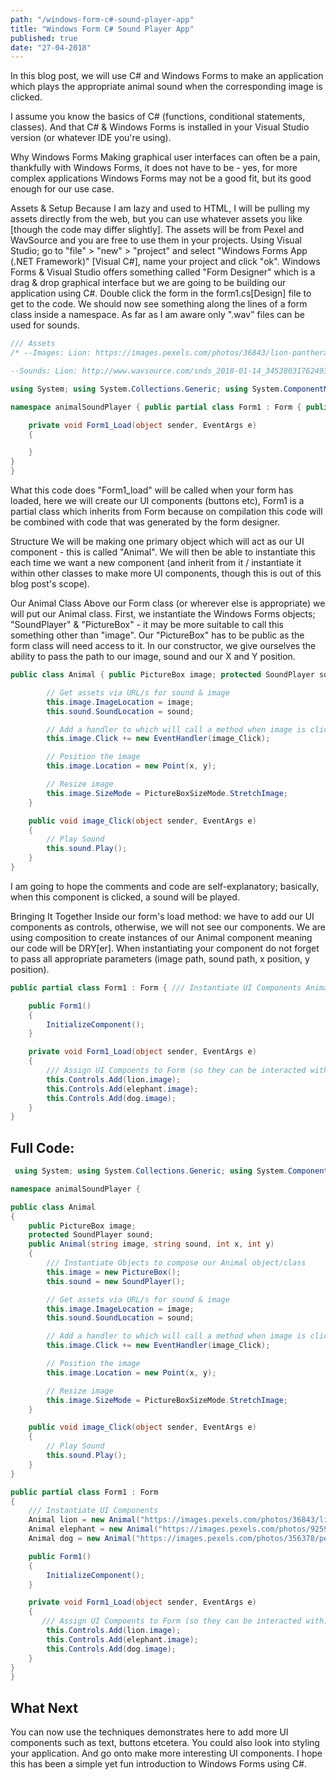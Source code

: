 ```yaml
--- 
path: "/windows-form-c#-sound-player-app"
title: "Windows Form C# Sound Player App" 
published: true
date: "27-04-2018" 
--- 
```


In this blog post, we will use C# and Windows Forms to make an application which plays the appropriate animal sound when the corresponding image is clicked.

I assume you know the basics of C# (functions, conditional statements, classes). And that C# & Windows Forms is installed in your Visual Studio version (or whatever IDE you're using).

Why Windows Forms
Making graphical user interfaces can often be a pain, thankfully with Windows Forms, it does not have to be - yes, for more complex applications Windows Forms may not be a good fit, but its good enough for our use case.

Assets & Setup
Because I am lazy and used to HTML, I will be pulling my assets directly from the web, but you can use whatever assets you like [though the code may differ slightly]. The assets will be from Pexel and WavSource and you are free to use them in your projects. Using Visual Studio; go to "file" > "new" > "project" and select "Windows Forms App (.NET Framework)" [Visual C#], name your project and click "ok". Windows Forms & Visual Studio offers something called "Form Designer" which is a drag & drop graphical interface but we are going to be building our application using C#. Double click the form in the form1.cs[Design] file to get to the code. We should now see something along the lines of a form class inside a namespace. As far as I am aware only ".wav" files can be used for sounds.

```c#
/// Assets 
/* --Images: Lion: https://images.pexels.com/photos/36843/lion-panthera-leo-lioness-animal-world.jpg?auto=compress&cs=tinysrgb&h=350 Dog: https://images.pexels.com/photos/356378/pexels-photo-356378.jpeg?auto=compress&cs=tinysrgb&h=350 Elephant: https://images.pexels.com/photos/925916/pexels-photo-925916.jpeg?auto=compress&cs=tinysrgb&h=350

--Sounds: Lion: http://www.wavsource.com/snds_2018-01-14_3453803176249356/animals/lion_roar.wav Dog: http://www.wavsource.com/snds_2018-01-14_3453803176249356/animals/dog_bark_x.wav Elephant: http://www.wavsource.com/snds_2018-01-14_3453803176249356/animals/elephant.wav */ 
```

```c# 
using System; using System.Collections.Generic; using System.ComponentModel; using System.Data; using System.Drawing; using System.Linq; using System.Text; using System.Threading.Tasks; using System.Windows.Forms; using System.Media;

namespace animalSoundPlayer { public partial class Form1 : Form { public Form1() { InitializeComponent(); }

    private void Form1_Load(object sender, EventArgs e)
    {

    }
}
}
```

What this code does
"Form1_load" will be called when your form has loaded, here we will create our UI components (buttons etc), Form1 is a partial class which inherits from Form because on compilation this code will be combined with code that was generated by the form designer.

Structure
We will be making one primary object which will act as our UI component - this is called "Animal". We will then be able to instantiate this each time we want a new component (and inherit from it / instantiate it within other classes to make more UI components, though this is out of this blog post's scope).

Our Animal Class
Above our Form class (or wherever else is appropriate) we will put our Animal class. First, we instantiate the Windows Forms objects; "SoundPlayer" & "PictureBox" - it may be more suitable to call this something other than "image". Our "PictureBox" has to be public as the form class will need access to it. In our constructor, we give ourselves the ability to pass the path to our image, sound and our X and Y position.

```c#
public class Animal { public PictureBox image; protected SoundPlayer sound; public Animal(string image, string sound, int x, int y) { /// Instantiate Objects to compose our Animal object/class this.image = new PictureBox(); this.sound = new SoundPlayer();

        // Get assets via URL/s for sound & image 
        this.image.ImageLocation = image; 
        this.sound.SoundLocation = sound;

        // Add a handler to which will call a method when image is clicked 
        this.image.Click += new EventHandler(image_Click);

        // Position the image 
        this.image.Location = new Point(x, y);

        // Resize image 
        this.image.SizeMode = PictureBoxSizeMode.StretchImage;
    } 

    public void image_Click(object sender, EventArgs e)
    {
        // Play Sound 
        this.sound.Play(); 
    }
} 
```

I am going to hope the comments and code are self-explanatory; basically, when this component is clicked, a sound will be played.

Bringing It Together
Inside our form's load method: we have to add our UI components as controls, otherwise, we will not see our components. We are using composition to create instances of our Animal component meaning our code will be DRY[er]. When instantiating your component do not forget to pass all appropriate parameters (image path, sound path, x position, y position).

```c#  
public partial class Form1 : Form { /// Instantiate UI Components Animal lion = new Animal("https://images.pexels.com/photos/36843/lion-panthera-leo-lioness-animal-world.jpg?auto=compress&cs=tinysrgb&h=350", "http://www.wavsource.com/snds_2018-01-14_3453803176249356/animals/lion_roar.wav", 100, 100); Animal elephant = new Animal("https://images.pexels.com/photos/925916/pexels-photo-925916.jpeg?auto=compress&cs=tinysrgb&h=350", "http://www.wavsource.com/snds_2018-01-14_3453803176249356/animals/elephant.wav", 200, 100); Animal dog = new Animal("https://images.pexels.com/photos/356378/pexels-photo-356378.jpeg?auto=compress&cs=tinysrgb&h=350", "http://www.wavsource.com/snds_2018-01-14_3453803176249356/animals/dog_bark_x.wav", 300, 100);

    public Form1()
    {
        InitializeComponent();
    }

    private void Form1_Load(object sender, EventArgs e) 
    { 
        /// Assign UI Compoents to Form (so they can be interacted with) 
        this.Controls.Add(lion.image);
        this.Controls.Add(elephant.image);
        this.Controls.Add(dog.image); 
    }
}
```

## Full Code: 
```c#
 using System; using System.Collections.Generic; using System.ComponentModel; using System.Data; using System.Drawing; using System.Linq; using System.Text; using System.Threading.Tasks; using System.Windows.Forms; using System.Media;

namespace animalSoundPlayer {

public class Animal 
{
    public PictureBox image;
    protected SoundPlayer sound; 
    public Animal(string image, string sound, int x, int y)
    {
        /// Instantiate Objects to compose our Animal object/class 
        this.image = new PictureBox(); 
        this.sound = new SoundPlayer();

        // Get assets via URL/s for sound & image 
        this.image.ImageLocation = image; 
        this.sound.SoundLocation = sound;

        // Add a handler to which will call a method when image is clicked 
        this.image.Click += new EventHandler(image_Click);

        // Position the image 
        this.image.Location = new Point(x, y);

        // Resize image 
        this.image.SizeMode = PictureBoxSizeMode.StretchImage;
    } 

    public void image_Click(object sender, EventArgs e)
    {
        // Play Sound 
        this.sound.Play(); 
    }
} 

public partial class Form1 : Form
{ 
    /// Instantiate UI Components 
    Animal lion = new Animal("https://images.pexels.com/photos/36843/lion-panthera-leo-lioness-animal-world.jpg?auto=compress&cs=tinysrgb&h=350", "http://www.wavsource.com/snds_2018-01-14_3453803176249356/animals/lion_roar.wav", 100, 100);
    Animal elephant = new Animal("https://images.pexels.com/photos/925916/pexels-photo-925916.jpeg?auto=compress&cs=tinysrgb&h=350", "http://www.wavsource.com/snds_2018-01-14_3453803176249356/animals/elephant.wav", 200, 100);
    Animal dog = new Animal("https://images.pexels.com/photos/356378/pexels-photo-356378.jpeg?auto=compress&cs=tinysrgb&h=350", "http://www.wavsource.com/snds_2018-01-14_3453803176249356/animals/dog_bark_x.wav", 300, 100);

    public Form1()
    {
        InitializeComponent();
    }

    private void Form1_Load(object sender, EventArgs e) 
    { 
       /// Assign UI Compoents to Form (so they can be interacted with) 
        this.Controls.Add(lion.image);
        this.Controls.Add(elephant.image);
        this.Controls.Add(dog.image); 
    }
}
}
```

## What Next
You can now use the techniques demonstrates here to add more UI components such as text, buttons etcetera. You could also look into styling your application. And go onto make more interesting UI components. I hope this has been a simple yet fun introduction to Windows Forms using C#.